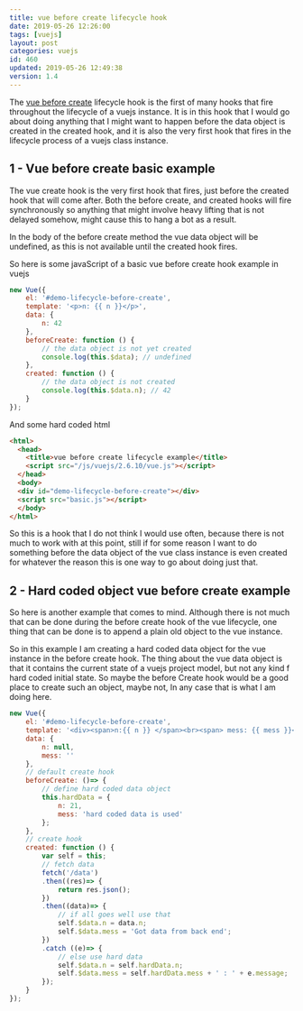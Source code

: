 ```yaml
---
title: vue before create lifecycle hook
date: 2019-05-26 12:26:00
tags: [vuejs]
layout: post
categories: vuejs
id: 460
updated: 2019-05-26 12:49:38
version: 1.4
---
```


The [vue before create](https://vuejs.org/v2/api/#beforeCreate) lifecycle hook is the first of many hooks that fire throughout the lifecycle of a vuejs instance. It is in this hook that I would go about doing anything that I might want to happen before the data object is created in the created hook, and it is also the very first hook that fires in the lifecycle process of a vuejs class instance.

<!-- more -->

## 1 - Vue before create basic example

The vue create hook is the very first hook that fires, just before the created hook that will come after. Both the before create, and created hooks will fire synchronously so anything that might involve heavy lifting that is not delayed somehow, might cause this to hang a bot as a result.

In the body of the before create method the vue data object will be undefined, as this is not available until the created hook fires.

So here is some javaScript of a basic vue before create hook example in vuejs
```js
new Vue({
    el: '#demo-lifecycle-before-create',
    template: '<p>n: {{ n }}</p>',
    data: {
        n: 42
    },
    beforeCreate: function () {
        // the data object is not yet created
        console.log(this.$data); // undefined
    },
    created: function () {
        // the data object is not created
        console.log(this.$data.n); // 42
    }
});
```

And some hard coded html

```html
<html>
  <head>
    <title>vue before create lifecycle example</title>
    <script src="/js/vuejs/2.6.10/vue.js"></script>
  </head>
  <body>
  <div id="demo-lifecycle-before-create"></div>
  <script src="basic.js"></script>
  </body>
</html>
```

So this is a hook that I do not think I would use often, because there is not much to work with at this point, still if for some reason I want to do something before the data object of the vue class instance is even created for whatever the reason this is one way to go about doing just that.

## 2 - Hard coded object vue before create example

So here is another example that comes to mind. Although there is not much that can be done during the before create hook of the vue lifecycle, one thing that can be done is to append a plain old object to the vue instance.

So in this example I am creating a hard coded data object for the vue instance in the before create hook. The thing about the vue data object is that it contains the current state of a vuejs project model, but not any kind f hard coded initial state. So maybe the before Create hook would be a good place to create such an object, maybe not, In any case that is what I am doing here.

```js
new Vue({
    el: '#demo-lifecycle-before-create',
    template: '<div><span>n:{{ n }} </span><br><span> mess: {{ mess }}</span></div>',
    data: {
        n: null,
        mess: ''
    },
    // default create hook
    beforeCreate: ()=> {
        // define hard coded data object
        this.hardData = {
            n: 21,
            mess: 'hard coded data is used'
        };
    },
    // create hook
    created: function () {
        var self = this;
        // fetch data
        fetch('/data')
        .then((res)=> {
            return res.json();
        })
        .then((data)=> {
            // if all goes well use that
            self.$data.n = data.n;
            self.$data.mess = 'Got data from back end';
        })
        .catch ((e)=> {
            // else use hard data
            self.$data.n = self.hardData.n;
            self.$data.mess = self.hardData.mess + ' : ' + e.message;
        });
    }
});
```